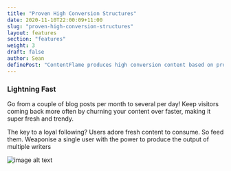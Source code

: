 ```yaml
---
title: "Proven High Conversion Structures"
date: 2020-11-10T22:00:09+11:00
slug: "proven-high-conversion-structures"
layout: features
section: "features"
weight: 3
draft: false
author: Sean
definePost: "ContentFlame produces high conversion content based on proven reusable structures. All you need to do is fill in some basic inputs to give the content context. Then publish and watch your traffic boom. See Content Types for more."
---
```


### Lightning Fast

Go from a couple of blog posts per month to several per day! Keep visitors coming back more often by churning your content over faster, making it super fresh and trendy.

The key to a loyal following? Users adore fresh content to consume. So feed them. Weaponise a single user with the power to produce the output of multiple writers

![image alt text](/images/place8.jpg)
